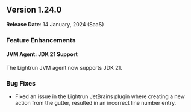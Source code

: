 ## Version 1.24.0

**Release Date**: 14 January, 2024 (SaaS)

### Feature Enhancements

#### JVM Agent: JDK 21 Support

The Lightrun JVM agent now supports JDK 21. 

### Bug Fixes

- Fixed an issue in the Lightrun JetBrains plugin where creating a new action from the gutter, resulted in an incorrect line number entry. 


